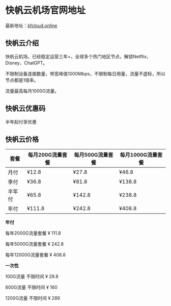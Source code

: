 # 快帆云机场官网地址

最新地址：[kfcloud.online](https://url.gogogomiao.one/QYTN)

## 快帆云介绍

快帆云机场，已经稳定运营三年+，全球多个热门地区节点，解锁Netflix、Disney、ChatGPT。

不限制设备连接数量，带宽峰值1000Mbps，不限制每日用量，流量不虚标，所以节点都是1倍率。

流量最高每月1000G流量。

## 快帆云优惠码

半年起付享优惠

## 快帆云价格

|套餐|每月200G流量套餐|每月500G流量套餐|每月1000G流量套餐|
|----|----|----|----|
|月付|¥12.8|¥27.8|¥46.8|
|季付|¥36.8|¥81.8|¥138.8|
|半年付|¥65.8|¥142.8|¥238.8|
|年付|¥111.8|¥242.8|¥408.8|

**年付**

每年2000G流量套餐 ¥ 111.8

每年5000G流量套餐 ¥ 242.8

每年12000G流量套餐 ¥ 408.8

**一次性**

100G流量 不限时间 ¥ 29.8

600G流量 不限时间 ¥ 160

1200G流量 不限时间 ¥ 289
